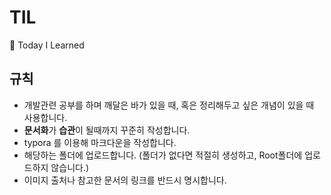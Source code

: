 # TIL
:book: Today I Learned

## 규칙
 - 개발관련 공부를 하며 깨달은 바가 있을 때, 혹은 정리해두고 싶은 개념이 있을 때 사용합니다.
 - **문서화**가 **습관**이 될때까지 꾸준히 작성합니다.
 - typora 를 이용해 마크다운을 작성합니다.
 - 해당하는 폴더에 업로드합니다. (폴더가 없다면 적절히 생성하고, Root폴더에 업로드하지 않습니다.)
 - 이미지 출처나 참고한 문서의 링크를 반드시 명시합니다.
